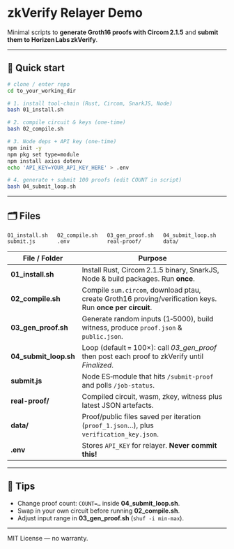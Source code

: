 # zkVerify Relayer Demo

Minimal scripts to **generate Groth16 proofs with Circom 2.1.5** and **submit them to Horizen Labs zkVerify**.

---

## 🚀 Quick start

```bash
# clone / enter repo
cd to_your_working_dir

# 1. install tool‑chain (Rust, Circom, SnarkJS, Node)
bash 01_install.sh

# 2. compile circuit & keys (one‑time)
bash 02_compile.sh

# 3. Node deps + API key (one‑time)
npm init -y
npm pkg set type=module
npm install axios dotenv
echo 'API_KEY=YOUR_API_KEY_HERE' > .env

# 4. generate + submit 100 proofs (edit COUNT in script)
bash 04_submit_loop.sh
```

---

## 🗂️ Files

```
01_install.sh   02_compile.sh   03_gen_proof.sh   04_submit_loop.sh
submit.js       .env            real-proof/       data/
```

| File / Folder           | Purpose                                                                                                  |
| ----------------------- | -------------------------------------------------------------------------------------------------------- |
| **01\_install.sh**      | Install Rust, Circom 2.1.5 binary, SnarkJS, Node & build packages. Run **once**.                         |
| **02\_compile.sh**      | Compile `sum.circom`, download ptau, create Groth16 proving/verification keys. Run **once per circuit**. |
| **03\_gen\_proof.sh**   | Generate random inputs (1‑5000), build witness, produce `proof.json` & `public.json`.                    |
| **04\_submit\_loop.sh** | Loop (default = 100×): call *03\_gen\_proof* then post each proof to zkVerify until *Finalized*.         |
| **submit.js**           | Node ES‑module that hits `/submit-proof` and polls `/job-status`.                                        |
| **real-proof/**         | Compiled circuit, wasm, zkey, witness plus latest JSON artefacts.                                        |
| **data/**               | Proof/public files saved per iteration (`proof_1.json`…), plus `verification_key.json`.                  |
| **.env**                | Stores `API_KEY` for relayer. **Never commit this!**                                                     |

---

## 🔧 Tips

- Change proof count: `COUNT=…` inside **04\_submit\_loop.sh**.
- Swap in your own circuit before running **02\_compile.sh**.
- Adjust input range in **03\_gen\_proof.sh** (`shuf -i min-max`).

---

MIT License — no warranty.

